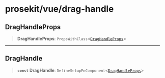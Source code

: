 # prosekit/vue/drag-handle

<a id="DragHandleProps" name="DragHandleProps"></a>

## DragHandleProps

> **DragHandleProps**: `PropsWithClass`\<[`DragHandleProps`](../lit/drag-handle.md#DragHandleProps)\>

***

<a id="DragHandle" name="DragHandle"></a>

## DragHandle

> **`const`** **DragHandle**: `DefineSetupFnComponent`\<[`DragHandleProps`](drag-handle.md#DragHandleProps)\>
